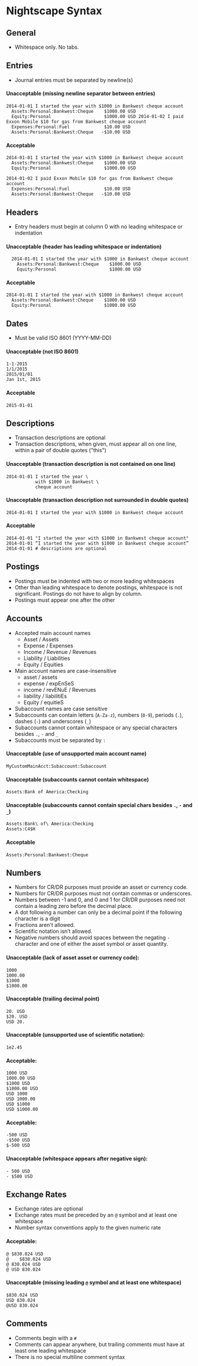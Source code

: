Nightscape Syntax
=================

General
-------

- Whitespace only. No tabs.


Entries
-------

- Journal entries must be separated by newline(s)

#### Unacceptable (missing newline separator between entries)

```
2014-01-01 I started the year with $1000 in Bankwest cheque account
  Assets:Personal:Bankwest:Cheque    $1000.00 USD
  Equity:Personal                    $1000.00 USD 2014-01-02 I paid Exxon Mobile $10 for gas from Bankwest cheque account
  Expenses:Personal:Fuel             $10.00 USD
  Assets:Personal:Bankwest:Cheque   -$10.00 USD
```

#### Acceptable

```
2014-01-01 I started the year with $1000 in Bankwest cheque account
  Assets:Personal:Bankwest:Cheque    $1000.00 USD
  Equity:Personal                    $1000.00 USD

2014-01-02 I paid Exxon Mobile $10 for gas from Bankwest cheque account
  Expenses:Personal:Fuel             $10.00 USD
  Assets:Personal:Bankwest:Cheque   -$10.00 USD
```


Headers
-------

- Entry headers must begin at column 0 with no leading whitespace or indentation

#### Unacceptable (header has leading whitespace or indentation)

```
  2014-01-01 I started the year with $1000 in Bankwest cheque account
    Assets:Personal:Bankwest:Cheque    $1000.00 USD
    Equity:Personal                    $1000.00 USD
```

#### Acceptable

```
2014-01-01 I started the year with $1000 in Bankwest cheque account
  Assets:Personal:Bankwest:Cheque    $1000.00 USD
  Equity:Personal                    $1000.00 USD
```


Dates
-----

- Must be valid ISO 8601 (YYYY-MM-DD)

#### Unacceptable (not ISO 8601)

```
1-1-2015
1/1/2015
2015/01/01
Jan 1st, 2015
```

#### Acceptable

```
2015-01-01
```


Descriptions
------------

- Transaction descriptions are optional
- Transaction descriptions, when given, must appear all on one line,
  within a pair of double quotes ("this")

#### Unacceptable (transaction description is not contained on one line)

```
2014-01-01 I started the year \
           with $1000 in Bankwest \
           cheque account
```

#### Unacceptable (transaction description not surrounded in double quotes)

```
2014-01-01 I started the year with $1000 in Bankwest cheque account
```

#### Acceptable

```
2014-01-01 "I started the year with $1000 in Bankwest cheque account"
2014-01-01 “I started the year with $1000 in Bankwest cheque account”
2014-01-01 # descriptions are optional
```


Postings
--------

- Postings must be indented with two or more leading whitespaces
- Other than leading whitespace to denote postings, whitespace is not
  significant. Postings do not have to align by column.
- Postings must appear one after the other


Accounts
--------

- Accepted main account names
  - Asset / Assets
  - Expense / Expenses
  - Income / Revenue / Revenues
  - Liability / Liabilities
  - Equity / Equities
- Main account names are case-insensitive
  - asset / assets
  - expense / expEnSeS
  - income / revENuE / Revenues
  - liability / liabilitiEs
  - Equity / equitieS
- Subaccount names are case sensitive
- Subaccounts can contain letters (`A-Za-z`), numbers (`0-9`), periods
  (`.`), dashes (`-`) and underscores (`_`)
- Subaccounts cannot contain whitespace or any special characters besides
  `.`, `-` and `_`
- Subaccounts must be separated by `:`

#### Unacceptable (use of unsupported main account name)

```
MyCustomMainAcct:Subaccount:Subaccount
```

#### Unacceptable (subaccounts cannot contain whitespace)

```
Assets:Bank of America:Checking
```

#### Unacceptable (subaccounts cannot contain special chars besides `.`, `-` and `_`)

```
Assets:Bank\ of\ America:Checking
Assets:C4$H
```

#### Acceptable

```
Assets:Personal:Bankwest:Cheque
```


Numbers
-------

- Numbers for CR/DR purposes must provide an asset or currency code.
- Numbers for CR/DR purposes must not contain commas or underscores.
- Numbers between -1 and 0, and 0 and 1 for CR/DR purposes need not
  contain a leading zero before the decimal place.
- A dot following a number can only be a decimal point if the following
  character is a digit
- Fractions aren't allowed.
- Scientific notation isn’t allowed.
- Negative numbers should avoid spaces between the negating `-` character
  and one of either the asset symbol or asset quantity.

#### Unacceptable (lack of asset asset or currency code):

```
1000
1000.00
$1000
$1000.00
```

#### Unacceptable (trailing decimal point)

```
20. USD
$20. USD
USD 20.
```

#### Unacceptable (unsupported use of scientific notation):

```
1e2.45
```

#### Acceptable:

```
1000 USD
1000.00 USD
$1000 USD
$1000.00 USD
USD 1000
USD 1000.00
USD $1000
USD $1000.00
```

#### Acceptable:

```
-500 USD
-$500 USD
$-500 USD
```

#### Unacceptable (whitespace appears after negative sign):

```
- 500 USD
- $500 USD
```


Exchange Rates
--------------

- Exchange rates are optional
- Exchange rates must be preceded by an `@` symbol and at least one
  whitespace
- Number syntax conventions apply to the given numeric rate


#### Acceptable:

```
@ $830.024 USD
@    $830.024 USD
@ 830.024 USD
@ USD 830.024
```

#### Unacceptable (missing leading `@` symbol and at least one whitespace)

```
$830.024 USD
USD 830.024
@USD 830.024
```


Comments
--------

- Comments begin with a `#`
- Comments can appear anywhere, but trailing comments must have at least
  one leading whitespace
- There is no special multiline comment syntax
